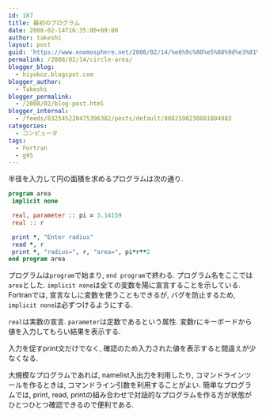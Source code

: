 ```yaml
---
id: 187
title: 最初のプログラム
date: 2008-02-14T16:35:00+09:00
author: takeshi
layout: post
guid: 'https://www.enomosphere.net/2008/02/14/%e6%9c%80%e5%88%9d%e3%81%ae%e3%83%97%e3%83%ad%e3%82%b0%e3%83%a9%e3%83%a0/'
permalink: /2008/02/14/circle-area/
blogger_blog:
  - hiyokoz.blogspot.com
blogger_author:
  - Takeshi
blogger_permalink:
  - /2008/02/blog-post.html
blogger_internal:
  - /feeds/832545220475396382/posts/default/8082598230801804983
categories:
  - コンピュータ
tags:
  - Fortran
  - g95
---
```

半径を入力して円の面積を求めるプログラムは次の通り.

```fortran
program area
 implicit none

 real, parameter :: pi = 3.14159
 real :: r

 print *, "Enter radius"
 read *, r
 print *, "radius=", r, "area=", pi*r**2
end program area
```

プログラムは`program`で始まり, `end program`で終わる. プログラム名をここでは`area`とした. `implicit none`は全ての変数を陽に宣言することを示している. Fortranでは, 宣言なしに変数を使うこともできるが, バグを防止するため, `implicit none`は必ずつけるようにする.

`real`は実数の宣言. `parameter`は定数であるという属性. 変数rにキーボードから値を入力してもらい結果を表示する.

入力を促すprint文だけでなく, 確認のため入力された値を表示すると間違えが少なくなる.

大規模なプログラムであれば, namelist入出力を利用したり, コマンドラインツールを作るときは, コマンドライン引数を利用することがよい. 簡単なプログラムでは, print, read, printの組み合わせで対話的なプログラムを作る方が状態がひとつひとつ確認できるので便利である.